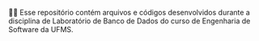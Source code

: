 📖🔌 Esse repositório contém arquivos e códigos desenvolvidos durante a disciplina de Laboratório de Banco de Dados do curso de Engenharia de Software da UFMS.